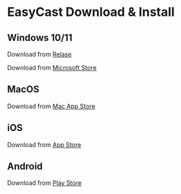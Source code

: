 # EasyCast Download & Install

## Windows 10/11

Download from [Relase](https://github.com/lightsoftdev/EasyCast/releases/)

Download from [Microsoft Store](https://www.microsoft.com/store/apps/9P8BH9SMXQMC)

## MacOS
Download from [Mac App Store](https://apps.apple.com/app/id6449523222)

## iOS
Download from [App Store](https://apps.apple.com/app/id6465992240)

## Android
Download from [Play Store](https://play.google.com/store/apps/details?id=com.easywork.easycast)
